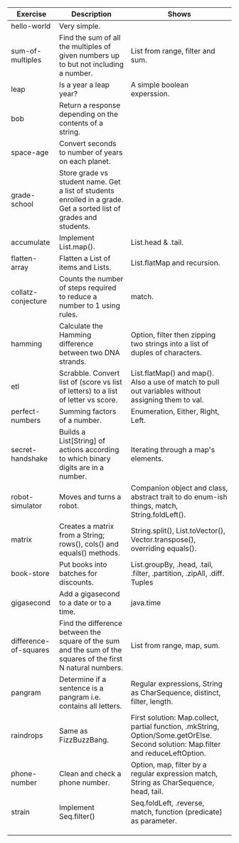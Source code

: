 | Exercise | Description | Shows |
| -------- | ----------- | ----- |
| hello-world | Very simple. |
| sum-of-multiples | Find the sum of all the multiples of given numbers up to but not including a number. | List from range, filter and sum. |
| leap | Is a year a leap year? | A simple boolean experssion. |
| bob | Return a response depending on the contents of a string. | |
| space-age | Convert seconds to number of years on each planet. | |
| grade-school | Store grade vs student name. Get a list of students enrolled in a grade. Get a sorted list of grades and students. | |
| accumulate | Implement List.map(). | List.head & .tail. |
| flatten-array | Flatten a List of items and Lists. | List.flatMap and recursion. |
| collatz-conjecture | Counts the number of steps required to reduce a number to 1 using rules. | match. |
| hamming | Calculate the Hamming difference between two DNA strands. | Option, filter then zipping two strings into a list of duples of characters. |
| etl | Scrabble. Convert list of (score vs list of letters) to a list of letter vs score. | List.flatMap() and map(). Also a use of match to pull out variables without assigning them to val. |
| perfect-numbers | Summing factors of a number. | Enumeration, Either, Right, Left. |
| secret-handshake | Builds a List\[String\] of actions according to which binary digits are in a number. | Iterating through a map's elements. |
| robot-simulator | Moves and turns a robot. | Companion object and class, abstract trait to do enum-ish things, match, String.foldLeft(). |
| matrix | Creates a matrix from a String; rows(), cols() and equals() methods. | String.split(), List.toVector(), Vector.transpose(), overriding equals(). |
| book-store | Put books into batches for discounts. | List.groupBy, .head, .tail, .filter, .partition, .zipAll, .diff. Tuples |
| gigasecond | Add a gigasecond to a date or to a time. | java.time |
| difference-of-squares | Find the difference between the square of the sum and the sum of the squares of the first N natural numbers. | List from range, map, sum. |
| pangram | Determine if a sentence is a pangram i.e. contains all letters. | Regular expressions, String as CharSequence, distinct, filter, length. |
| raindrops | Same as FizzBuzzBang. | First solution: Map.collect, partial function, .mkString, Option/Some.getOrElse. Second solution: Map.filter and reduceLeftOption. |
| phone-number | Clean and check a phone number. | Option, map, filter by a regular expression match, String as CharSequence, head, tail. |
| strain | Implement Seq.filter() | Seq.foldLeft, .reverse, match, function (predicate) as parameter. |
|  |  |  |
|  |  |  |
|  |  |  |

